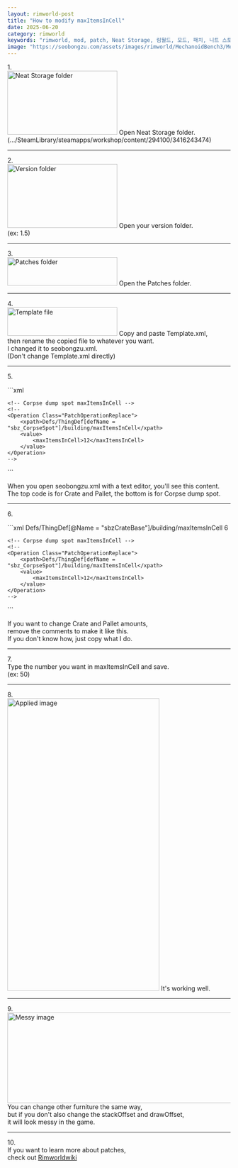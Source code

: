 ```yaml
---
layout: rimworld-post
title: "How to modify maxItemsInCell"
date: 2025-06-20
category: rimworld
keywords: "rimworld, mod, patch, Neat Storage, 림월드, 모드, 패치, 니트 스토리지"
image: "https://seobongzu.com/assets/images/rimworld/MechanoidBench3/MechanoidBench3.webp"
---
```

<p>
1.<br>
<img src="https://seobongzu.com/assets/images/rimworld/HowToModifyMaxItemsInCell/1.PNG" alt="Neat Storage folder" width=248px height=144px>
Open Neat Storage folder.<br>
(.../SteamLibrary/steamapps/workshop/content/294100/3416243474)
</p>
<div class="half-space"></div><hr><div class="half-space"></div>
<p>
2.<br>
<img src="https://seobongzu.com/assets/images/rimworld/HowToModifyMaxItemsInCell/2.PNG" alt="Version folder" width=248px height=144px>
Open your version folder.<br>
(ex: 1.5)
</p>
<div class="half-space"></div><hr><div class="half-space"></div>
<p>
3.<br>
<img src="https://seobongzu.com/assets/images/rimworld/HowToModifyMaxItemsInCell/3.PNG" alt="Patches folder" width=248px height=64px>
Open the <span class="weight-bold">Patches</span> folder.
</p>
<div class="half-space"></div><hr><div class="half-space"></div>
<p>
4.<br>
<img src="https://seobongzu.com/assets/images/rimworld/HowToModifyMaxItemsInCell/4.PNG" alt="Template file" width=248px height=64px>
Copy and paste <span class="weight-bold">Template.xml</span>,<br>
then <span class="weight-bold">rename</span> the copied file to whatever you want.<br>
I changed it to seobongzu.xml.<br>
(Don't change Template.xml directly)<br>
</p>
<div class="half-space"></div><hr><div class="half-space"></div>
<p>
5.<br>
</p>
```xml
<?xml version="1.0" encoding="utf-8"?>
<Patch>
	<!-- Crate and Pallet maxItemsInCell -->
	<!--
	<Operation Class="PatchOperationReplace">
		<xpath>Defs/ThingDef[@Name = "sbzCrateBase"]/building/maxItemsInCell</xpath>
		<value>
			<maxItemsInCell>6</maxItemsInCell>
		</value>
	</Operation>
	-->

	<!-- Corpse dump spot maxItemsInCell -->
	<!--
	<Operation Class="PatchOperationReplace">
		<xpath>Defs/ThingDef[defName = "sbz_CorpseSpot"]/building/maxItemsInCell</xpath>
		<value>
			<maxItemsInCell>12</maxItemsInCell>
		</value>
	</Operation>
	-->	
</Patch>
```
<p>
When you open seobongzu.xml with a text editor, you'll see this content.<br>
The top code is for <span class="weight-bold">Crate and Pallet</span>, the bottom is for <span class="weight-bold">Corpse dump spot</span>.
</p>
<div class="half-space"></div><hr><div class="half-space"></div>
<p>
6.<br>
</p>
```xml
<?xml version="1.0" encoding="utf-8"?>
<Patch>
	<!-- Crate and Pallet maxItemsInCell -->
	<Operation Class="PatchOperationReplace">
		<xpath>Defs/ThingDef[@Name = "sbzCrateBase"]/building/maxItemsInCell</xpath>
		<value>
			<maxItemsInCell>6</maxItemsInCell>
		</value>
	</Operation>

	<!-- Corpse dump spot maxItemsInCell -->
	<!--
	<Operation Class="PatchOperationReplace">
		<xpath>Defs/ThingDef[defName = "sbz_CorpseSpot"]/building/maxItemsInCell</xpath>
		<value>
			<maxItemsInCell>12</maxItemsInCell>
		</value>
	</Operation>
	-->
</Patch>
```
<p>
If you want to change Crate and Pallet amounts,<br>
remove the comments to make it like this.<br>
If you don't know how, just copy what I do.<br>
</p>
<div class="half-space"></div><hr><div class="half-space"></div>
<p>
7.<br>
Type <span class="weight-bold">the number you want</span> in maxItemsInCell and save.<br>
(ex: <maxItemsInCell>50</maxItemsInCell>)
</p>
<div class="half-space"></div><hr><div class="half-space"></div>
<p>
8.<br>
<img src="https://seobongzu.com/assets/images/rimworld/HowToModifyMaxItemsInCell/8.webp" alt="Applied image" width=343px height=659px>
It's working well.
</p>
<div class="half-space"></div><hr><div class="half-space"></div>
<p>
9.<br>
<img src="https://seobongzu.com/assets/images/rimworld/HowToModifyMaxItemsInCell/9.webp" alt="Messy image" width=576px height=204px>
You can change other furniture the same way,<br>
but if you don't also change the stackOffset and drawOffset,<br>
it will look messy in the game.
</p>
<div class="half-space"></div><hr><div class="half-space"></div>
<p>
10.<br>
If you want to learn more about patches,<br>
check out <a href="https://rimworldwiki.com/wiki/Modding_Tutorials/PatchOperations">Rimworldwiki</a>
</p>